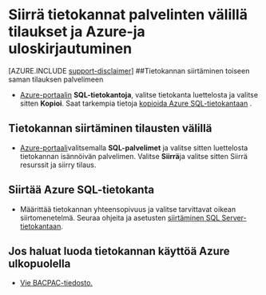 <properties
    pageTitle="Siirrä tietokannat palvelinten välillä tilaukset ja Azure-ja uloskirjautuminen."
    description="Vaiheittaiset ohjeet, jos haluat kopioida, siirtää ja siirtää tiedot ja tietokantojen Azure SQL-tietokantaan."
    services="sql-database"
    documentationCenter=""
    authors="v-shysun"
    manager="felixwu"
    editor=""/>

<tags
    ms.service="sql-database"
    ms.workload="data-management"
    ms.tgt_pltfrm="na"
    ms.devlang="na"
    ms.topic="article"
    ms.date="09/13/2016"
    ms.author="v-shysun"/>

# <a name="move-databases-between-servers-between-subscriptions-and-in-and-out-of-azure"></a>Siirrä tietokannat palvelinten välillä tilaukset ja Azure-ja uloskirjautuminen

[AZURE.INCLUDE [support-disclaimer](../../includes/support-disclaimer.md)]
##<a name="to-move-a-database-to-a-different-server-in-the-same-subscription"></a>Tietokannan siirtäminen toiseen saman tilauksen palvelimeen
- [Azure-portaalin](https://portal.azure.com) **SQL-tietokantoja**, valitse tietokanta luettelosta ja valitse sitten **Kopioi**. Saat tarkempia tietoja [kopioida Azure SQL-tietokantaan](sql-database-copy.md) .

## <a name="to-move-a-database-between-subscriptions"></a>Tietokannan siirtäminen tilausten välillä
- [Azure-portaali](https://portal.azure.com)valitsemalla **SQL-palvelimet** ja valitse sitten luettelosta tietokannan isännöivän palvelimen. Valitse **Siirrä**ja valitse sitten Siirrä resurssit ja siirry tilaus.

## <a name="to-migrate-a-sql-database-into-azure"></a>Siirtää Azure SQL-tietokanta
- Määrittää tietokannan yhteensopivuus ja valitse tarvittavat oikean siirtomenetelmä. Seuraa ohjeita ja asetusten [siirtäminen SQL Server-tietokantaan](sql-database-cloud-migrate.md).

## <a name="to-create-a-copy-of-a-database-for-use-outside-of-azure"></a>Jos haluat luoda tietokannan käyttöä Azure ulkopuolella
- [Vie BACPAC-tiedosto.](sql-database-export.md)
